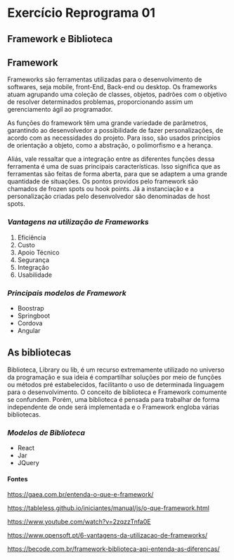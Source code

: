 # Exercício Reprograma 01

## Framework e Biblioteca

## Framework

Frameworks são ferramentas utilizadas para o desenvolvimento de softwares, seja mobile, front-End, Back-end ou desktop. Os frameworks atuam agrupando uma coleção de classes, objetos, padrões com o objetivo de resolver determinados problemas, proporcionando assim um gerenciamento ágil ao programador.

As funções do framework têm uma grande variedade de parâmetros, garantindo ao desenvolvedor a possibilidade de fazer personalizações, de acordo com as necessidades do projeto. Para isso, são usados princípios de orientação a objeto, como a abstração, o polimorfismo e a herança.

Aliás, vale ressaltar que a integração entre as diferentes funções dessa ferramenta é uma de suas principais características. Isso significa que as ferramentas são feitas de forma aberta, para que se adaptem a uma grande quantidade de situações. Os pontos providos pelo framework são chamados de frozen spots ou hook points. Já a instanciação e a personalização criadas pelo desenvolvedor são denominadas de host spots.

### _Vantagens na utilização de Frameworks_

1. Eficiência
2. Custo
3. Apoio Técnico
4. Segurança
5. Integração
6. Usabilidade

### _Principais modelos de Framework_

- Boostrap
- Springboot
- Cordova
- Angular

## As bibliotecas

Biblioteca, Library ou lib, é um recurso extremamente utilizado no universo da programação e sua ideia é compartilhar soluções por meio de funções ou métodos pré estabelecidos, facilitanto o uso de determinada linguagem para o desenvolvimento. O conceito de biblioteca e Framework comumente se confundem. Porém, uma biblioteca é pensada para trabalhar de forma independente de onde será implementada e o Framework engloba várias bibliotecas.

### _Modelos de Biblioteca_

- React
- Jar
- JQuery

#### Fontes

<https://gaea.com.br/entenda-o-que-e-framework/>

<https://tableless.github.io/iniciantes/manual/js/o-que-framework.html>

<https://www.youtube.com/watch?v=2zqzzTnfa0E>

<https://www.opensoft.pt/6-vantagens-da-utilizacao-de-frameworks/>

<https://becode.com.br/framework-biblioteca-api-entenda-as-diferencas/>
